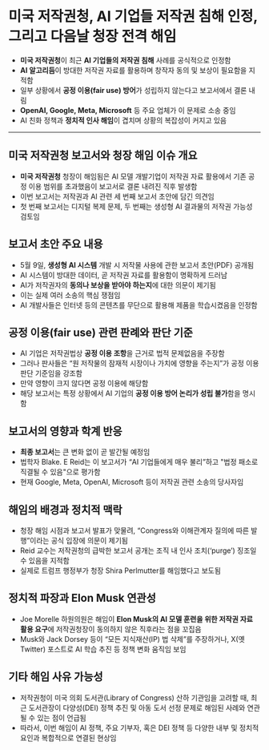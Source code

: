 # 미국 저작권청, AI 기업들 저작권 침해 인정, 그리고 다음날 청장 전격 해임


* **미국 저작권청**이 최근 **AI 기업들의 저작권 침해** 사례를 공식적으로 인정함
* **AI 알고리듬**이 방대한 저작권 자료를 활용하며 창작자 동의 및 보상이 필요함을 지적함
* 일부 상황에서 **공정 이용(fair use) 방어**가 성립하지 않는다고 보고서에서 결론 내림
* **OpenAI, Google, Meta, Microsoft** 등 주요 업체가 이 문제로 소송 중임
* AI 친화 정책과 **정치적 인사 해임**이 겹치며 상황의 복잡성이 커지고 있음

---

미국 저작권청 보고서와 청장 해임 이슈 개요
------------------------

* **미국 저작권청** 청장이 해임됨은 AI 모델 개발기업이 저작권 자료 활용에서 기존 공정 이용 범위를 초과했음이 보고서로 결론 내려진 직후 발생함
* 이번 보고서는 저작권과 AI 관련 세 번째 보고서 초안에 담긴 의견임
* 첫 번째 보고서는 디지털 복제 문제, 두 번째는 생성형 AI 결과물의 저작권 가능성 검토임

보고서 초안 주요 내용
------------

* 5월 9일, **생성형 AI 시스템** 개발 시 저작물 사용에 관한 보고서 초안(PDF) 공개됨
* AI 시스템이 방대한 데이터, 곧 저작권 자료를 활용함이 명확하게 드러남
* AI가 저작권자의 **동의나 보상을 받아야 하는지**에 대한 의문이 제기됨
* 이는 실제 여러 소송의 핵심 쟁점임
* AI 개발사들은 인터넷 등의 콘텐츠를 무단으로 활용해 제품을 학습시켰음을 인정함

공정 이용(fair use) 관련 판례와 판단 기준
----------------------------

* AI 기업은 저작권법상 **공정 이용 조항**을 근거로 법적 문제없음을 주장함
* 그러나 판사들은 “원 저작물의 잠재적 시장이나 가치에 영향을 주는지”가 공정 이용 판단 기준임을 강조함
* 만약 영향이 크지 않다면 공정 이용에 해당함
* 해당 보고서는 특정 상황에서 AI 기업의 **공정 이용 방어 논리가 성립 불가**함을 명시함

보고서의 영향과 학계 반응
--------------

* **최종 보고서**는 큰 변화 없이 곧 발간될 예정임
* 법학자 Blake. E Reid는 이 보고서가 “AI 기업들에게 매우 불리”하고 "법정 패소로 직결될 수 있음"으로 평가함
* 현재 Google, Meta, OpenAI, Microsoft 등이 저작권 관련 소송의 당사자임

해임의 배경과 정치적 맥락
--------------

* 청장 해임 시점과 보고서 발표가 맞물려, “Congress와 이해관계자 질의에 따른 발행”이라는 공식 입장에 의문이 제기됨
* Reid 교수는 저작권청의 급박한 보고서 공개는 조직 내 인사 조치(‘purge’) 징조일 수 있음을 지적함
* 실제로 트럼프 행정부가 청장 Shira Perlmutter를 해임했다고 보도됨

정치적 파장과 Elon Musk 연관성
---------------------

* Joe Morelle 하원의원은 해임이 **Elon Musk의 AI 모델 훈련을 위한 저작권 자료 활용 요구**에 저작권청장이 동의하지 않은 직후라는 점을 꼬집음
* Musk와 Jack Dorsey 등이 “모든 지식재산(IP) 법 삭제”를 주장하거나, X(옛 Twitter) 포스트로 AI 학습 추진 등 정책 변화 움직임 보임

기타 해임 사유 가능성
------------

* 저작권청이 미국 의회 도서관(Library of Congress) 산하 기관임을 고려할 때, 최근 도서관장이 다양성(DEI) 정책 추진 및 아동 도서 선정 문제로 해임된 사례와 연관될 수 있는 점이 언급됨
* 따라서, 이번 해임이 AI 정책, 주요 기부자, 혹은 DEI 정책 등 다양한 내부 및 정치적 요인과 복합적으로 연결된 현상임
